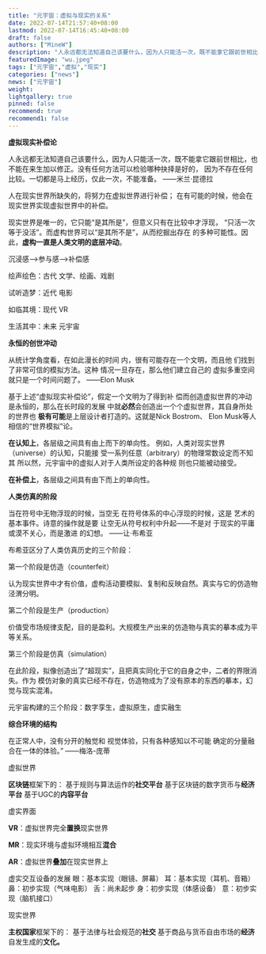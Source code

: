 ```yaml
---
title: "元宇宙：虚拟与现实的关系"
date: 2022-07-14T21:57:40+08:00
lastmod: 2022-07-14T16:45:40+08:00
draft: false
authors: ["MineW"]
description: "人永远都无法知道自己该要什么，因为人只能活一次，既不能拿它跟前世相比，也不能在来生加以修正。没有任何方法可以检验哪种抉择是好的， 因为不存在任何比较。一切都是马上经历，仅此一次，不能准备。 ——米兰·昆德拉"
featuredImage: "wu.jpeg"
tags: ["元宇宙","虚拟","现实"]
categories: ["news"]
news: ["元宇宙"]
weight: 
lightgallery: true
pinned: false
recommend: true
recommend1: false
---
```


**虚拟现实补偿论**

人永远都无法知道自己该要什么，因为人只能活一次，既不能拿它跟前世相比，也不能在来生加以修正。没有任何方法可以检验哪种抉择是好的， 因为不存在任何比较。一切都是马上经历，仅此一次，不能准备。 ——米兰·昆德拉

人在现实世界所缺失的，将努力在虚拟世界进行补偿； 在有可能的时候，他会在现实世界实现虚拟世界中的补偿。

现实世界是唯一的，它只能“是其所是”，但意义只有在比较中才浮现， “只活一次等于没活”。而虚构世界可以“是其所不是”，从而挖掘出存在 的多种可能性。因此，**虚构一直是人类文明的底层冲动**。

沉浸感—>参与感—>补偿感

绘声绘色：古代 文学、绘画、戏剧

试听造梦：近代 电影

如临其境：现代 VR

生活其中：未来 元宇宙

**永恒的创世冲动**

从统计学角度看，在如此漫长的时间 内，很有可能存在一个文明，而且他 们找到了非常可信的模拟方法。这种 情况一旦存在，那么他们建立自己的 虚拟多重空间就只是一个时间问题了。 ——Elon Musk

基于上述“虚拟现实补偿论”，假定一个文明为了得到补 偿而创造虚拟世界的冲动是永恒的，那么在长时段的发展 中就**必然**会创造出一个个虚拟世界，其自身所处的世界也 **极有可能**是上层设计者打造的。这就是Nick Bostrom、 Elon Musk等人相信的“世界模拟”论。

**在认知上**，各层级之间具有由上而下的单向性。 例如，人类对现实世界（universe）的认知，只能接 受一系列任意（arbitrary）的物理常数设定而不知其 所以然，元宇宙中的虚拟人对于人类所设定的各种规 则也只能被动接受。

**在补偿上**，各层级之间具有由下而上的单向性。

**人类仿真的阶段**

当在符号中无物浮现的时候，当空无 在符号体系的中心浮现的时候，这是 艺术的基本事件。诗意的操作就是要 让空无从符号权利中升起——不是对 于现实的平庸或漠不关心，而是激进 的幻想。 ——让·布希亚

布希亚区分了人类仿真历史的三个阶段：

第一个阶段是仿造（counterfeit）

认为现实世界中才有价值，虚构活动要模拟、复制和反映自然。真实与它的仿造物泾渭分明。

第二个阶段是生产（production）

价值受市场规律支配，目的是盈利。大规模生产出来的仿造物与真实的摹本成为平等关系。

第三个阶段是仿真（simulation）

在此阶段，拟像创造出了“超现实”，且把真实同化于它的自身之中，二者的界限消失。作为 模仿对象的真实已经不存在，仿造物成为了没有原本的东西的摹本，幻觉与现实混淆。

元宇宙构建的三个阶段：数字孪生，虚拟原生，虚实融生

**综合环境的结构**

在正常人中，没有分开的触觉和 视觉体验，只有各种感知以不可能 确定的分量融合在一体的体验。” ——梅洛-庞蒂

虚拟世界

**区块链**框架下的： 基于规则与算法运作的**社交平台** 基于区块链的数字货币与**经济平台** 基于UGC的**内容平台**

虚实界面

**VR**：虚拟世界完全**置换**现实世界

**MR**：现实环境与虚拟环境相互**混合**

**AR**：虚拟世界**叠加**在现实世界上

虚实交互设备的发展 眼：基本实现（眼镜、屏幕） 耳：基本实现（耳机、音箱） 鼻：初步实现（气味电影） 舌：尚未起步 身：初步实现（体感设备） 意：初步实现（脑机接口）

现实世界

**主权国家**框架下的： 基于法律与社会规范的**社交** 基于商品与货币自由市场的**经济** 自发生成的**文化。**